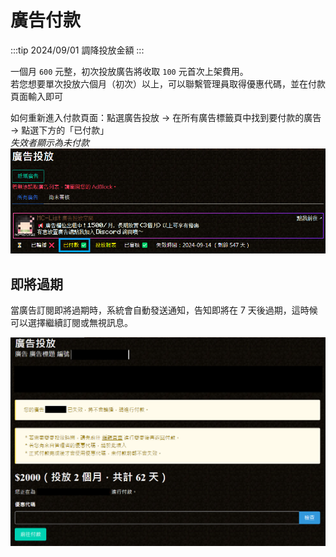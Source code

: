 # 廣告付款

:::tip 2024/09/01 調降投放金額
:::

一個月 `600` 元整，初次投放廣告將收取 `100` 元首次上架費用。  
若您想要單次投放六個月（初次）以上，可以聯繫管理員取得優惠代碼，並在付款頁面輸入即可  

如何重新進入付款頁面：點選廣告投放 → 在所有廣告標籤頁中找到要付款的廣告 → 點選下方的「已付款」  
*失效者顯示為未付款*
![Payment Image](/images/ad_payment_button.png)

## 即將過期
當廣告訂閱即將過期時，系統會自動發送通知，告知即將在 7 天後過期，這時候可以選擇繼續訂閱或無視訊息。

![Payment Image](/images/ad_payment.png)